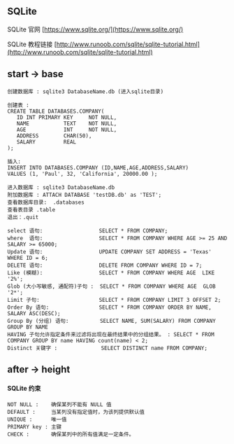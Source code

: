 ## SQLite 

SQLite 官网 [https://www.sqlite.org/](https://www.sqlite.org/)

SQLite 教程链接 [http://www.runoob.com/sqlite/sqlite-tutorial.html](http://www.runoob.com/sqlite/sqlite-tutorial.html)

## start -> base



```sqlite
创建数据库 : sqlite3 DatabaseName.db (进入sqlite目录)

创建表 :
CREATE TABLE DATABASES.COMPANY(
   ID INT PRIMARY KEY     NOT NULL,
   NAME           TEXT    NOT NULL,
   AGE            INT     NOT NULL,
   ADDRESS        CHAR(50),
   SALARY         REAL
);

插入:
INSERT INTO DATABASES.COMPANY (ID,NAME,AGE,ADDRESS,SALARY)
VALUES (1, 'Paul', 32, 'California', 20000.00 );

进入数据库 : sqlite3 DatabaseName.db
附加数据库 : ATTACH DATABASE 'testDB.db' as 'TEST';
查看数据库目录:  .databases
查看表目录 .table
退出：.quit

select 语句:                  SELECT * FROM COMPANY;
where  语句:                  SELECT * FROM COMPANY WHERE AGE >= 25 AND SALARY >= 65000;
Update 语句:                  UPDATE COMPANY SET ADDRESS = 'Texas' WHERE ID = 6;
DELETE 语句:                  DELETE FROM COMPANY WHERE ID = 7;
Like (模糊):                  SELECT * FROM COMPANY WHERE AGE  LIKE '2%';
Glob (大小写敏感, 通配符)子句 :  SELECT * FROM COMPANY WHERE AGE  GLOB '2*';
Limit 子句:                   SELECT * FROM COMPANY LIMIT 3 OFFSET 2;
Order By 语句:                SELECT * FROM COMPANY ORDER BY NAME, SALARY ASC(DESC);
Group By (分组) 语句:          SELECT NAME, SUM(SALARY) FROM COMPANY GROUP BY NAME
HAVING 子句允许指定条件来过滤将出现在最终结果中的分组结果。 : SELECT * FROM COMPANY GROUP BY name HAVING count(name) < 2;
Distinct 关键字 :              SELECT DISTINCT name FROM COMPANY;

```

## after -> height
#### SQLite 约束
```sqlite
NOT NULL :    确保某列不能有 NULL 值
DEFAULT :     当某列没有指定值时，为该列提供默认值
UNIQUE :      唯一值
PRIMARY key : 主键
CHECK :       确保某列中的所有值满足一定条件。
```